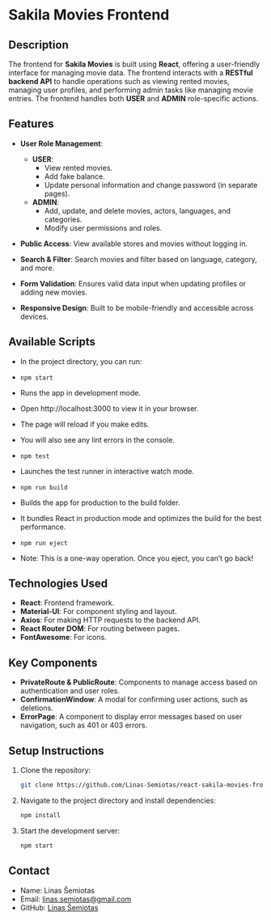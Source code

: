 # Sakila Movies Frontend

## Description
The frontend for **Sakila Movies** is built using **React**, offering a user-friendly interface for managing movie data. The frontend interacts with a **RESTful backend API** to handle operations such as viewing rented movies, managing user profiles, and performing admin tasks like managing movie entries. The frontend handles both **USER** and **ADMIN** role-specific actions.

## Features
- **User Role Management**:
  - **USER**:
    - View rented movies.
    - Add fake balance.
    - Update personal information and change password (in separate pages).
  - **ADMIN**:
    - Add, update, and delete movies, actors, languages, and categories.
    - Modify user permissions and roles.
  
- **Public Access**: View available stores and movies without logging in.
  
- **Search & Filter**: Search movies and filter based on language, category, and more.
  
- **Form Validation**: Ensures valid data input when updating profiles or adding new movies.
  
- **Responsive Design**: Built to be mobile-friendly and accessible across devices.

## Available Scripts
- In the project directory, you can run:

- `npm start`
- Runs the app in development mode.
- Open http://localhost:3000 to view it in your browser.
- The page will reload if you make edits.
- You will also see any lint errors in the console.

- `npm test`
- Launches the test runner in interactive watch mode.

- `npm run build`
- Builds the app for production to the build folder.
- It bundles React in production mode and optimizes the build for the best performance.

- `npm run eject`
- Note: This is a one-way operation. Once you eject, you can’t go back!

## Technologies Used
- **React**: Frontend framework.
- **Material-UI**: For component styling and layout.
- **Axios**: For making HTTP requests to the backend API.
- **React Router DOM**: For routing between pages.
- **FontAwesome**: For icons.

## Key Components
- **PrivateRoute & PublicRoute**: Components to manage access based on authentication and user roles.
- **ConfirmationWindow**: A modal for confirming user actions, such as deletions.
- **ErrorPage**: A component to display error messages based on user navigation, such as 401 or 403 errors.

## Setup Instructions
1. Clone the repository:
   ```bash
   git clone https://github.com/Linas-Semiotas/react-sakila-movies-frontend.git
   ```
2. Navigate to the project directory and install dependencies:
    ```bash
    npm install
    ```
3. Start the development server:
    ```bash
    npm start
    ```
## Contact
- Name: Linas Šemiotas
- Email: linas.semiotas@gmail.com
- GitHub: [Linas Šemiotas](https://github.com/Linas-Semiotas/react-sakila-movies-frontend)